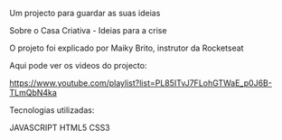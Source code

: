 

Um projecto para guardar as suas ideias

Sobre o Casa Criativa - Ideias para a crise

O projeto foi explicado por Maiky Brito, instrutor da Rocketseat

Aqui pode ver os videos do projecto:

https://www.youtube.com/playlist?list=PL85ITvJ7FLohGTWaE_p0J6B-TLmQbN4ka



Tecnologias utilizadas:

JAVASCRIPT
HTML5
CSS3



